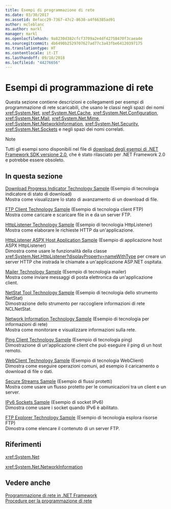 ```yaml
---
title: Esempi di programmazione di rete
ms.date: 03/30/2017
ms.assetid: 8efacc29-7367-47c2-8638-a4f66385ad91
author: mcleblanc
ms.author: markl
manager: markl
ms.openlocfilehash: 9a8230d382cfcf3709a2e4df42758470f3caea4e
ms.sourcegitcommit: 4b6490b2529707627ad77c3a43fbe64120397175
ms.translationtype: HT
ms.contentlocale: it-IT
ms.lasthandoff: 09/10/2018
ms.locfileid: "44276656"
---
```

# <a name="network-programming-samples"></a>Esempi di programmazione di rete
Questa sezione contiene descrizioni e collegamenti per esempi di programmazione di rete scaricabili, che usano le classi negli spazi dei nomi <xref:System.Net>, <xref:System.Net.Cache>, <xref:System.Net.Configuration>, <xref:System.Net.Mail>, <xref:System.Net.Mime>, <xref:System.Net.NetworkInformation>, <xref:System.Net.Security>, <xref:System.Net.Sockets> e negli spazi dei nomi correlati. 
  
> [!NOTE]
> Tutti gli esempi sono disponibili nel file di [download degli esempi di .NET Framework SDK versione 2.0](https://www.microsoft.com/en-us/download/confirmation.aspx?id=22181), che è stato rilasciato per .NET Framework 2.0 e potrebbe essere obsoleto.

## <a name="in-this-section"></a>In questa sezione  
 [Download Progress Indicator Technology Sample](https://msdn.microsoft.com/en-us/library/t8w6294a(v=vs.85).aspx) (Esempio di tecnologia indicatore di stato di download)  
 Mostra come visualizzare lo stato di avanzamento di un download di file.  
  
 [FTP Client Technology Sample](https://msdn.microsoft.com/en-us/library/b7810t5c(v=vs.85).aspx) (Esempio di tecnologia client FTP)  
 Mostra come caricare e scaricare file in e da un server FTP.  
  
 [HttpListener Technology Sample](https://msdn.microsoft.com/en-us/library/y7cbb2y2(v=vs.85).aspx) (Esempio di tecnologia HttpListener)  
 Mostra come elaborare le richieste HTTP da un'applicazione.  
 
 [HttpListener ASPX Host Application Sample](https://docs.microsoft.com/previous-versions/visualstudio/visual-studio-2008/dd767375(v%3dvs.90))  (Esempio di applicazione host ASPX HttpListener)  
 Dimostra come usare le funzionalità della classe <xref:System.Net.HttpListener?displayProperty=nameWithType> per creare un server HTTP che instrada le chiamate a un'applicazione ASP.NET ospitata.
  
 [Mailer Technology Sample](https://msdn.microsoft.com/en-us/library/whw7xbk2(v=vs.85).aspx) (Esempio di tecnologia mailer)  
 Mostra come inviare messaggi di posta elettronica da un'applicazione client.  
  
 [NetStat Tool Technology Sample](https://msdn.microsoft.com/en-us/library/ks32hs88(v=vs.85).aspx) (Esempio di tecnologia dello strumento NetStat)  
 Dimostrazione dello strumento per raccogliere informazioni di rete NCLNetStat.  
  
 [Network Information Technology Sample](https://msdn.microsoft.com/en-us/library/2xatedhd(v=vs.85).aspx) (Esempio di tecnologia per informazioni di rete)  
 Mostra come monitorare e visualizzare informazioni sulla rete.  
  
 [Ping Client Technology Sample](https://msdn.microsoft.com/en-us/library/5253acs7(v=vs.85).aspx) (Esempio di tecnologia ping)  
 Dimostrazione di un'applicazione client che può eseguire il ping di un host remoto.  
  
 [WebClient Technology Sample](https://msdn.microsoft.com/en-us/library/fxk992zc(v=vs.85).aspx) (Esempio di tecnologia WebClient)  
 Dimostra come eseguire operazioni comuni, ad esempio il caricamento o download di file o dati.  
  
 [Secure Streams Sample](https://msdn.microsoft.com/en-us/library/ms180980(v=vs.85).aspx) (Esempio di flussi protetti)  
 Mostra come usare un flusso protetto per le comunicazioni tra un client e un server.  
  
 [IPv6 Sockets Sample](https://msdn.microsoft.com/en-us/library/ms180981(v=vs.85).aspx) (Esempio di socket IPv6)  
 Dimostra come usare i socket quando IPv6 è abilitato.  
  
 [FTP Explorer Technology Sample](https://msdn.microsoft.com/en-us/library/ms233623(v=vs.85).aspx) (Esempio di tecnologia esplora risorse FTP)  
 Dimostra come elencare il contenuto di un server FTP.  
  
  
## <a name="reference"></a>Riferimenti  
 <xref:System.Net>  
  
 <xref:System.Net.NetworkInformation>  
  
## <a name="see-also"></a>Vedere anche  
 [Programmazione di rete in .NET Framework](../../../docs/framework/network-programming/index.md)  
 [Procedure per la programmazione di rete](../../../docs/framework/network-programming/network-programming-how-to-topics.md)  
